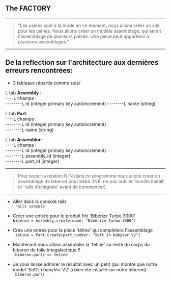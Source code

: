 ## The FACTORY ##
<hr/>

> "Les usines sont à la mode en ce moment, nous allons créer un site pour les usines. Nous allons créer un modèle assemblage, qui serait l'assemblage de plusieurs pièces. Une pièce peut appartenir à plusieurs assemblages."    

<hr/>

## De la reflection sur l'architecture aux dernières erreurs rencontrées:  

* 3 tableaux répartis comme suis/  

L tab **Assembly** :   
----L champs :  
--------L id (integer primary key autoincrement) 
--------L name (string)   
  
L tab **Part**:  
----L champs :  
--------L id (integer primary key autoincrement)   
--------L name (string)  

L tab **Assemblor**:  
----L champs :  
--------L id (integer primary key autoincrement)  
--------L assembly_id (integer)  
--------L part_id (integer)   
  
<hr/>

> Pour tester la relation N-N dans ce programme nous allons créer un assemblage de biberon pour bébé. (NB: ne pas oublier 'bundle install' et 'rails db:migrate' avant de commencer)  

<hr/>  

* Aller dans la console rails  
  ```  rails console  ```

* Créer une entrée pour le produit fini 'Biberize Turbo 3000'  
  ``` biberon = Assembly.create(name: "Biberize Turbo 3000") ```  

* Crée une entrée pour la pièce 'tétine' qui complètera l'assemblage    
  ```  tetine = Part.create(part_number: "Soft'in babyVor V2")  ```  

* Maintenant nous allons assembler la 'tétine' au reste du corps du biberon de folie integalactique !!  
  ```  biberon.parts << tetine  ```  

* Je vous laisse admirer le résultat avec un petit (qui montre que notre model 'Soft'in babyVor V2' à bien été installé sur notre biberon)  
  ```  biberon.parts ```   

